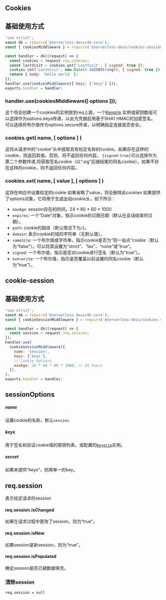## Cookies

## 基础使用方式

```javascript
'use strict';
const dk = require('@serverless-devs/dk-core');
const { cookiesMiddleware } = require('@serverless-devs/cookies-session');

const handler = dk((request) => {
  const cookies = request.req.cookies;
  const lastVisit = cookies.get('LastVisit', { signed: true });
  cookies.set('LastVisit', new Date().toISOString(), { signed: true });
  return { body: 'hello world' };
});
handler.use(cookiesMiddleware({ keys: ['keys'] }));
exports.handler = handler;
```
### handler.use(cookiesMiddleware([ options ]));

这个将会创建一个cookies的实例放到req上面，一个[Keygrip](https://www.npmjs.com/package/keygrip) 实例或密钥数组可以选择作为options.keys传递，以此为凭据启用基于SHA1 HMAC的加密签名。
可以选择将布尔值作为options.secure传递，以明确指定连接是否安全。

### cookies.get( name, [ options ] )

这将从请求中的“cookie”头中提取具有给定名称的cookie。如果存在这样的cookie，则返回其值。否则，将不返回任何内容。
`{signed:true}`可以选择作为第二个参数传递,将获取签名cookie（以“.sig”后缀结尾的同名cookie）。如果不存在这样的cookie，则不返回任何内容。

### cookies.set( name, [ value ], [ options ] )
这将在响应中设置给定的cookie
如果省略了value，将会删除此cookies
如果提供了options对象，它将用于生成出站cookie头，如下所示：
- `maxAge`: session存在的时间，24 * 60 * 60 * 1000
- `expires`: 一个“Date”对象，指示cookie的过期日期（默认在会话结束时过期）。
- `path`: cookie的路径（默认情况下为`/`)。
- `domain`: 表示cookie的域的字符串（无默认值）。
- `sameSite`: 一个布尔值或字符串，指示cookie是否为“同一站点”cookie（默认为“false”）。可以将其设置为“strict”、“lax”、“none”或“true”。
- `signed`: 一个布尔值，指示是否对cookie进行签名（默认为“true”）。
- `overwrite`: 一个布尔值，指示是否覆盖以前设置的同名cookie（默认为“true”）。




## cookie-session

## 基础使用方式

```javascript
'use strict';
const dk = require('@serverless-devs/dk-core');
const { cookieSessionMiddleware } = require('@serverless-devs/cookies-session');

const handler = dk((request) => {
  const session = request.req.session;
});
handler.use(
  cookieSessionMiddleware({
    name: 'session',
    keys: ['keys'],
    // Cookie Options
    maxAge: 24 * 60 * 60 * 1000, // 24 hours
  }),
);
exports.handler = handler;
```

## sessionOptions

##### name
设置cookie的名称，默认`session`.

##### keys
用于签名和验证cookie值的密钥列表，或配置的[`Keygrip`](https://www.npmjs.com/package/keygrip)实例。

##### secret
如果未提供“keys”，则用单一的key。



## req.session
表示给定请求的session

#### req.session.isChanged
如果在请求过程中更改了session，则为“true”。

#### req.session.isNew

如果session是新session，则为“true”。


#### req.session.isPopulated

确定session是否已被数据填充。

### 清除session
```
req.session = null
```